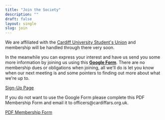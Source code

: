 ```yaml
---
title: "Join the Society"
description: ""
draft: false
layout: single
slug: join
---
```


We are affiliated with the [Cardiff University Student's Union](https://www.cardiffstudents.com/) and membership will be handled through there very soon.

In the meanwhile you can express your interest and have us send you some more information by joining us using this [**Google Form**](https://goo.gl/forms/4DznicRovSRZ3pu83). There are no membership dues or obligations when joining, all we'll do is let you know when our next meeting is and some pointers to finding out more about what we're up to.

<a class="button is-link" href="https://goo.gl/forms/4DznicRovSRZ3pu83">Sign-Up Page</a>

If you do not want to use the Google Form please complete this PDF Membership Form and email it to &#111;&#102;&#102;&#105;&#099;&#101;&#114;&#115;&#064;&#099;&#097;&#114;&#100;&#105;&#102;&#102;&#097;&#114;&#115;&#046;&#111;&#114;&#103;&#046;&#117;&#107;.


<a class="button is-link" href="/info/Membership Application Form.pdf">PDF Membership Form</a>
